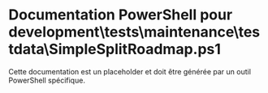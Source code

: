 # Documentation PowerShell pour development\tests\maintenance\testdata\SimpleSplitRoadmap.ps1

Cette documentation est un placeholder et doit être générée par un outil PowerShell spécifique.
